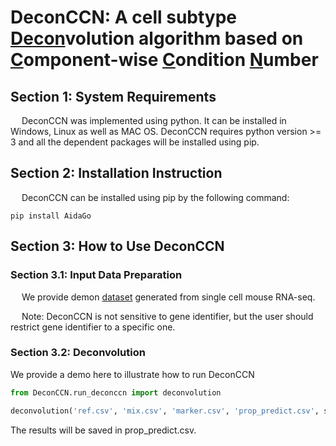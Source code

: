 # DeconCCN: A cell subtype <u>Decon</u>volution algorithm based on <u>C</u>omponent-wise <u>C</u>ondition <u>N</u>umber

## Section 1: System Requirements
&emsp; DeconCCN was implemented using python. It can be installed in Windows, Linux as well as MAC OS. DeconCCN requires python version >= 3 and all the dependent packages will be installed using pip.

## Section 2: Installation Instruction

&emsp; DeconCCN can be installed using pip by the following command:

``` shell
pip install AidaGo
```


## Section 3: How to Use DeconCCN

### Section 3.1: Input Data Preparation

&emsp; We provide demon [dataset](https://github.com/HanwenXuTHU/Aida/tree/master/demo_data) generated from single cell mouse RNA-seq.

&emsp; Note: DeconCCN is not sensitive to gene identifier, but the user should restrict gene identifier to a specific one.


### Section 3.2: Deconvolution

We provide a demo here to illustrate how to run DeconCCN

``` Python
from DeconCCN.run_deconccn import deconvolution

deconvolution('ref.csv', 'mix.csv', 'marker.csv', 'prop_predict.csv', scale=0.01)
```

The results will be saved in prop_predict.csv.


